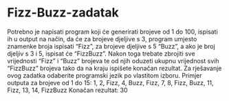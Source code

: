 # Fizz-Buzz-zadatak
Potrebno je napisati program koji će generirati brojeve od 1 do 100, ispisati ih u output na način, da će za brojeve djeljive s 3, program umjesto znamenke broja ispisati “Fizz”, za brojeve djeljive s 5 “Buzz”, a ako je broj djeljiv s 3 i 5, ispisat će “FizzBuzz”. Nakon toga trebate zbrojiti sve vrijednosti “Fizz” i “Buzz” brojeva te od njih oduzeti ukupnu vrijednost svih “FizzBuzz” brojeva tako da na kraju ispišete konačan rezultat. Za rješavanje ovog zadatka odaberite programski jezik po vlastitom izboru. Primjer outputa za brojeve od 1 do 15:
1, 2, Fizz, 4, Buzz, Fizz, 7, 8, Fizz, Buzz, 11, Fizz, 13, 14, FizzBuzz
Konačan rezultat: 30
